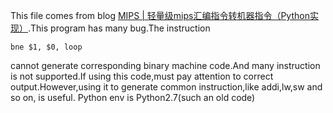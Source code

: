 This file comes from blog [MIPS | 轻量级mips汇编指令转机器指令（Python实现）](https://www.jianshu.com/p/4f2727d20d73).This program has many bug.The instruction
```commandline
bne $1, $0, loop
```
cannot generate corresponding binary machine code.And many instruction is not supported.If using this code,must pay attention to correct output.However,using it to generate common instruction,like addi,lw,sw and so on, is useful.
Python env is Python2.7(such an old code)
